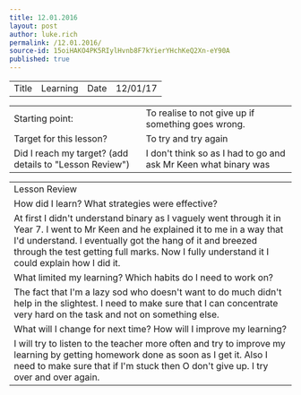 ```yaml
---
title: 12.01.2016
layout: post
author: luke.rich
permalink: /12.01.2016/
source-id: 15oiHAKO4PK5RIylHvnb8F7kYierYHchKeQ2Xn-eY90A
published: true
---
```

<table>
  <tr>
    <td>Title</td>
    <td>Learning</td>
    <td>Date</td>
    <td>12/01/17</td>
  </tr>
</table>


<table>
  <tr>
    <td>Starting point:</td>
    <td>To realise to not give up if something goes wrong.  </td>
  </tr>
  <tr>
    <td>Target for this lesson?</td>
    <td>To try and try again</td>
  </tr>
  <tr>
    <td>Did I reach my target? 
(add details to "Lesson Review")</td>
    <td>I don't think so as I had to go and ask Mr Keen what binary was </td>
  </tr>
</table>


<table>
  <tr>
    <td>Lesson Review</td>
  </tr>
  <tr>
    <td>How did I learn? What strategies were effective? </td>
  </tr>
  <tr>
    <td>At first I didn't understand binary as I vaguely went through it in Year 7. I went to Mr Keen and he explained it to me in a way that I'd understand. I eventually got the hang of it and breezed through the test getting full marks. Now I fully understand it I could explain how I did it.</td>
  </tr>
  <tr>
    <td>What limited my learning? Which habits do I need to work on? </td>
  </tr>
  <tr>
    <td>The fact that I'm a lazy sod who doesn't want to do much didn't help in the slightest. I need to make sure that I can concentrate very hard on the task and not on something else. </td>
  </tr>
  <tr>
    <td>What will I change for next time? How will I improve my learning?</td>
  </tr>
  <tr>
    <td>I will try to listen to the teacher more often and try to improve my learning by getting homework done as soon as I get it. Also I need to make sure that if I'm stuck then O don't give up. I try over and over again.</td>
  </tr>
</table>


